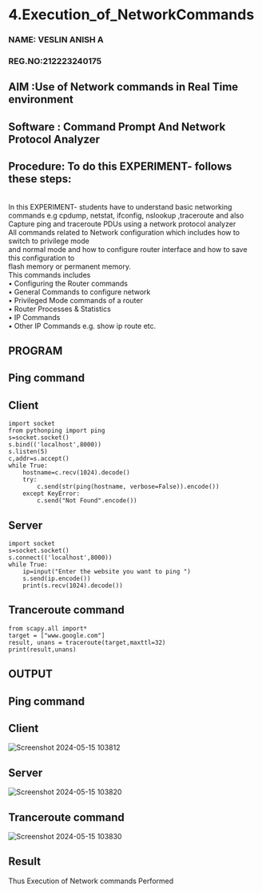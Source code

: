 # 4.Execution_of_NetworkCommands
### NAME: VESLIN ANISH A
### REG.NO:212223240175

## AIM :Use of Network commands in Real Time environment
## Software : Command Prompt And Network Protocol Analyzer
## Procedure: To do this EXPERIMENT- follows these steps:
<BR>
In this EXPERIMENT- students have to understand basic networking commands e.g cpdump, netstat, ifconfig, nslookup ,traceroute and also Capture ping and traceroute PDUs using a network protocol analyzer 
<BR>
All commands related to Network configuration which includes how to switch to privilege mode
<BR>
and normal mode and how to configure router interface and how to save this configuration to
<BR>
flash memory or permanent memory.
<BR>
This commands includes
<BR>
• Configuring the Router commands
<BR>
• General Commands to configure network
<BR>
• Privileged Mode commands of a router 
<BR>
• Router Processes & Statistics
<BR>
• IP Commands
<BR>
• Other IP Commands e.g. show ip route etc.
<BR>

## PROGRAM

## Ping command
## Client
```
import socket 
from pythonping import ping 
s=socket.socket() 
s.bind(('localhost',8000)) 
s.listen(5) 
c,addr=s.accept() 
while True: 
    hostname=c.recv(1024).decode() 
    try: 
        c.send(str(ping(hostname, verbose=False)).encode()) 
    except KeyError: 
        c.send("Not Found".encode())
```
## Server
```
import socket 
s=socket.socket() 
s.connect(('localhost',8000)) 
while True: 
    ip=input("Enter the website you want to ping ") 
    s.send(ip.encode()) 
    print(s.recv(1024).decode())
```
## Tranceroute command
```
from scapy.all import* 
target = ["www.google.com"] 
result, unans = traceroute(target,maxttl=32) 
print(result,unans)
```
## OUTPUT
## Ping command
## Client
![Screenshot 2024-05-15 103812](https://github.com/veslin23000303/4.Execution_of_NetworkCommends/assets/151148539/9f832446-bca7-4702-94c8-38a5677d2111)


## Server
![Screenshot 2024-05-15 103820](https://github.com/veslin23000303/4.Execution_of_NetworkCommends/assets/151148539/359dcf70-8d71-4426-9965-0c0c3ad5855c)


## Tranceroute command
![Screenshot 2024-05-15 103830](https://github.com/veslin23000303/4.Execution_of_NetworkCommends/assets/151148539/2d5767dc-31ef-4c5f-bb47-66bb52cdb418)


## Result
Thus Execution of Network commands Performed 
